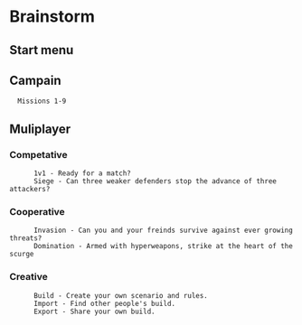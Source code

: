 # Brainstorm
## Start menu
##    Campain
      Missions 1-9
##    Muliplayer
 ###     Competative 
          1v1 - Ready for a match?
          Siege - Can three weaker defenders stop the advance of three attackers?
  ###    Cooperative 
          Invasion - Can you and your freinds survive against ever growing threats?
          Domination - Armed with hyperweapons, strike at the heart of the scurge
  ###    Creative
          Build - Create your own scenario and rules. 
          Import - Find other people's build.
          Export - Share your own build.
